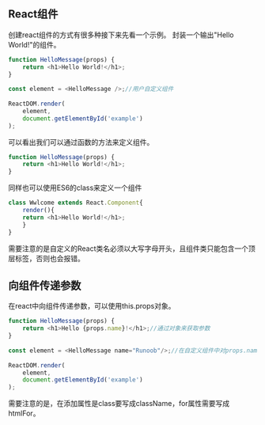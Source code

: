 ## React组件
创建react组件的方式有很多种接下来先看一个示例。
封装一个输出"Hello World!"的组件。
```js
function HelloMessage(props) {
    return <h1>Hello World!</h1>;
}
 
const element = <HelloMessage />;//用户自定义组件
 
ReactDOM.render(
    element,
    document.getElementById('example')
);
```
可以看出我们可以通过函数的方法来定义组件。
```js
function HelloMessage(props) {
    return <h1>Hello World!</h1>;
}
```
同样也可以使用ES6的class来定义一个组件
```js
class Wwlcome extends React.Component{
    render(){
	return <h1>Hello World!</h1>;
    }
}
```
需要注意的是自定义的React类名必须以大写字母开头，且组件类只能包含一个顶层标签，否则也会报错。
## 向组件传递参数
在react中向组件传递参数，可以使用this.props对象。
```js
function HelloMessage(props) {
    return <h1>Hello {props.name}!</h1>;//通过对象来获取参数
}
 
const element = <HelloMessage name="Runoob"/>;//在自定义组件中对props.name进行赋值。
 
ReactDOM.render(
    element,
    document.getElementById('example')
);
```
需要注意的是，在添加属性是class要写成className，for属性需要写成htmlFor。
## 